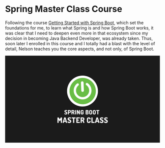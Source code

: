 # Spring Master Class Course

Following the course [Getting Started with Spring Boot](https://amigoscode.com/p/spring-boot), which set the foundations for me, to learn what Spring is and how Spring Boot works, it was clear that I need to deepen even more in that ecosystem since my decision in becoming Java Backend Developer, was already taken. Thus, soon later I enrolled in this course and I totally had a blast with the level of detail, Nelson teaches you the core aspects, and not only, of Spring Boot.

![cover](https://github.com/Andreas-Kreouzos/Spring-Master-Class-Course/blob/main/Spring%20Boot%20Master%20Class%20Front%20Cover.png)


